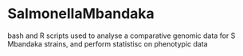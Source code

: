 # SalmonellaMbandaka
bash and R scripts used to analyse a comparative genomic data for S Mbandaka strains, and perform statistisc on phenotypic data
